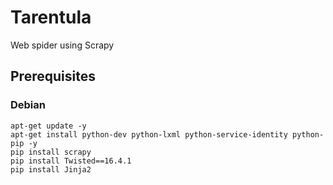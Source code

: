 # Tarentula
Web spider using Scrapy

## Prerequisites

### Debian

```
apt-get update -y
apt-get install python-dev python-lxml python-service-identity python-pip -y
pip install scrapy
pip install Twisted==16.4.1
pip install Jinja2
```
